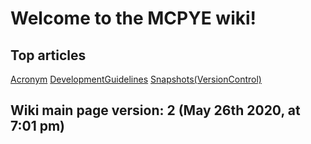# Welcome to the MCPYE wiki!

Top articles
-----------
[Acronym](https://github.com/seanpm2001/MCPYE/wiki/Acronym)
[DevelopmentGuidelines](https://github.com/seanpm2001/MCPYE/wiki/Development_guidelines)
[Snapshots(VersionControl)](https://github.com/seanpm2001/MCPYE/wiki/Snapshots(VersionControl))

Wiki main page version: 2 (May 26th 2020, at 7:01 pm)
-----------
